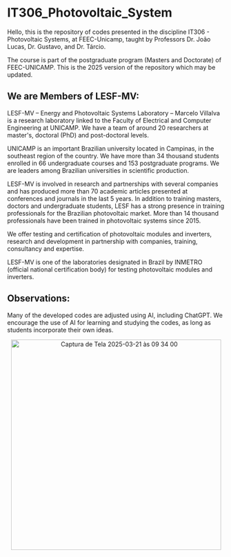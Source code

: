 # IT306_Photovoltaic_System

Hello, this is the repository of codes presented in the discipline IT306 - Photovoltaic Systems, at FEEC-Unicamp, taught by Professors Dr. João Lucas, Dr. Gustavo, and Dr. Tárcio.

The course is part of the postgraduate program (Masters and Doctorate) of FEEC-UNICAMP. This is the 2025 version of the repository which may be updated.

## We are Members of LESF-MV:

LESF-MV – Energy and Photovoltaic Systems Laboratory – Marcelo Villalva is a research laboratory linked to the Faculty of Electrical and Computer Engineering at UNICAMP. We have a team of around 20 researchers at master's, doctoral (PhD) and post-doctoral levels.

UNICAMP is an important Brazilian university located in Campinas, in the southeast region of the country. We have more than 34 thousand students enrolled in 66 undergraduate courses and 153 postgraduate programs. We are leaders among Brazilian universities in scientific production.

LESF-MV is involved in research and partnerships with several companies and has produced more than 70 academic articles presented at conferences and journals in the last 5 years.
In addition to training masters, doctors and undergraduate students, LESF has a strong presence in training professionals for the Brazilian photovoltaic market. More than 14 thousand professionals have been trained in photovoltaic systems since 2015.
 
We offer testing and certification of photovoltaic modules and inverters, research and development in partnership with companies, training, consultancy and expertise.
 
LESF-MV is one of the laboratories designated in Brazil by INMETRO (official national certification body) for testing photovoltaic modules and inverters.

## Observations:

Many of the developed codes are adjusted using AI, including ChatGPT. We encourage the use of AI for learning and studying the codes, as long as students incorporate their own ideas.

<div align="center">
  <img width="487" alt="Captura de Tela 2025-03-21 às 09 34 00" src="https://github.com/user-attachments/assets/19cf689c-5fa1-489f-9a02-fb8cc55e7565" />
</div>

